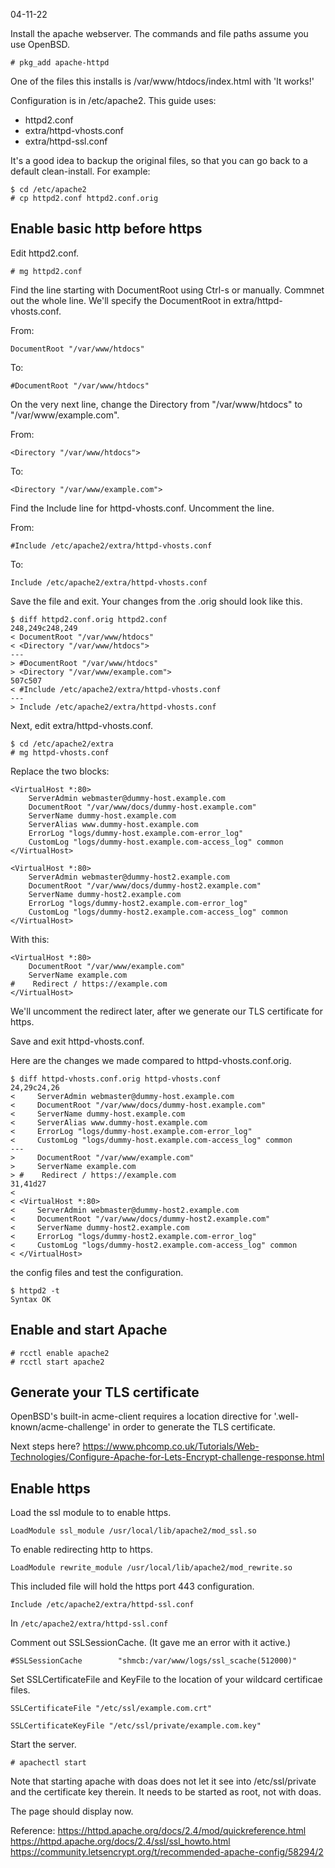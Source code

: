 04-11-22

Install the apache webserver. The commands and file paths assume
you use OpenBSD.

```
# pkg_add apache-httpd
```

One of the files this installs is /var/www/htdocs/index.html with 'It
works!'

Configuration is in /etc/apache2. This guide uses:
- httpd2.conf
- extra/httpd-vhosts.conf
- extra/httpd-ssl.conf

It's a good idea to backup the original files, so that you can go back
to a default clean-install. For example:

```
$ cd /etc/apache2
# cp httpd2.conf httpd2.conf.orig
```

## Enable basic http before https

Edit httpd2.conf.

```
# mg httpd2.conf
```

Find the line starting with DocumentRoot using Ctrl-s or manually.
Commnet out the whole line. We'll specify the DocumentRoot in
extra/httpd-vhosts.conf.

From:
```
DocumentRoot "/var/www/htdocs"
```

To:
```
#DocumentRoot "/var/www/htdocs"
```

On the very next line, change the Directory from "/var/www/htdocs" to
"/var/www/example.com".

From:
```
<Directory "/var/www/htdocs">
```

To:
```
<Directory "/var/www/example.com">
```

Find the Include line for httpd-vhosts.conf. Uncomment the line.

From:
```
#Include /etc/apache2/extra/httpd-vhosts.conf
```

To:
```
Include /etc/apache2/extra/httpd-vhosts.conf
```

Save the file and exit. Your changes from the .orig should look like this.

```
$ diff httpd2.conf.orig httpd2.conf
248,249c248,249
< DocumentRoot "/var/www/htdocs"
< <Directory "/var/www/htdocs">
---
> #DocumentRoot "/var/www/htdocs"
> <Directory "/var/www/example.com">
507c507
< #Include /etc/apache2/extra/httpd-vhosts.conf
---
> Include /etc/apache2/extra/httpd-vhosts.conf
```

Next, edit extra/httpd-vhosts.conf.

```
$ cd /etc/apache2/extra
# mg httpd-vhosts.conf
```


Replace the two <VitualHost> blocks:
```
<VirtualHost *:80>
    ServerAdmin webmaster@dummy-host.example.com
    DocumentRoot "/var/www/docs/dummy-host.example.com"
    ServerName dummy-host.example.com
    ServerAlias www.dummy-host.example.com
    ErrorLog "logs/dummy-host.example.com-error_log"
    CustomLog "logs/dummy-host.example.com-access_log" common
</VirtualHost>

<VirtualHost *:80>
    ServerAdmin webmaster@dummy-host2.example.com
    DocumentRoot "/var/www/docs/dummy-host2.example.com"
    ServerName dummy-host2.example.com
    ErrorLog "logs/dummy-host2.example.com-error_log"
    CustomLog "logs/dummy-host2.example.com-access_log" common
</VirtualHost>
```

With this:
```
<VirtualHost *:80>
    DocumentRoot "/var/www/example.com"
    ServerName example.com
#    Redirect / https://example.com
</VirtualHost>
```

We'll uncomment the redirect later, after we generate our TLS
certificate for https.

Save and exit httpd-vhosts.conf.

Here are the changes we made compared to httpd-vhosts.conf.orig.

```
$ diff httpd-vhosts.conf.orig httpd-vhosts.conf
24,29c24,26
<     ServerAdmin webmaster@dummy-host.example.com
<     DocumentRoot "/var/www/docs/dummy-host.example.com"
<     ServerName dummy-host.example.com
<     ServerAlias www.dummy-host.example.com
<     ErrorLog "logs/dummy-host.example.com-error_log"
<     CustomLog "logs/dummy-host.example.com-access_log" common
---
>     DocumentRoot "/var/www/example.com"
>     ServerName example.com
> #    Redirect / https://example.com
31,41d27
< 
< <VirtualHost *:80>
<     ServerAdmin webmaster@dummy-host2.example.com
<     DocumentRoot "/var/www/docs/dummy-host2.example.com"
<     ServerName dummy-host2.example.com
<     ErrorLog "logs/dummy-host2.example.com-error_log"
<     CustomLog "logs/dummy-host2.example.com-access_log" common
< </VirtualHost>
```

the config files and test the configuration.

```
$ httpd2 -t
Syntax OK
```

## Enable and start Apache

```
# rcctl enable apache2
# rcctl start apache2
```


## Generate your TLS certificate

OpenBSD's built-in acme-client requires a location directive for
'.well-known/acme-challenge' in order to generate the TLS certificate.



Next steps here?
<https://www.phcomp.co.uk/Tutorials/Web-Technologies/Configure-Apache-for-Lets-Encrypt-challenge-response.html>



## Enable https

Load the ssl module to to enable https.
```
LoadModule ssl_module /usr/local/lib/apache2/mod_ssl.so
```

To enable redirecting http to https.
```
LoadModule rewrite_module /usr/local/lib/apache2/mod_rewrite.so
```


This included file will hold the https port 443 configuration.
```
Include /etc/apache2/extra/httpd-ssl.conf
```



In ```/etc/apache2/extra/httpd-ssl.conf```

Comment out SSLSessionCache. (It gave me an error with it active.)
```
#SSLSessionCache        "shmcb:/var/www/logs/ssl_scache(512000)"
```

Set SSLCertificateFile and KeyFile to the location of your wildcard
certificae files.

```
SSLCertificateFile "/etc/ssl/example.com.crt"
```

```
SSLCertificateKeyFile "/etc/ssl/private/example.com.key"
```


Start the server.

```
# apachectl start
```

Note that starting apache with doas does not let it see into
/etc/ssl/private and the certificate key therein. It needs to be started
as root, not with doas.

The page should display now.

Reference:
https://httpd.apache.org/docs/2.4/mod/quickreference.html
https://httpd.apache.org/docs/2.4/ssl/ssl_howto.html
https://community.letsencrypt.org/t/recommended-apache-config/58294/2
